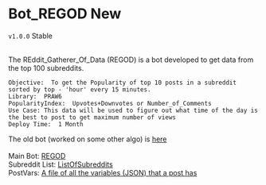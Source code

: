 # Bot_REGOD New
`v1.0.0` Stable<br/><br/>

The REddit_Gatherer_Of_Data (REGOD) is a bot developed to get data from the top 100 subreddits.

    Objective:	To get the Popularity of top 10 posts in a subreddit sorted by top - 'hour' every 15 minutes.
    Library:  PRAW6
    PopularityIndex:  Upvotes+Downvotes or Number_of_Comments
    Use Case: This data will be used to figure out what time of the day is the best to post to get maximum number of views
    Deploy Time:  1 Month

The old bot (worked on some other algo) is <a href="https://github.com/IceCereal/Bot_REGOD">here</a><br/><br/>
Main Bot: <a href="https://github.com/IceCereal/Bot_REGOD-New/blob/master/regod.py">REGOD</a><br/>
Subreddit List: <a href="https://github.com/IceCereal/Bot_REGOD-New/blob/master/Modules/Setup/ListOfSubreddits">ListOfSubreddits</a><br/>
PostVars: <a href="https://github.com/IceCereal/Bot_REGOD-New/blob/master/PostVars.txt">A file of all the variables (JSON) that a post has</a><br/><br/>
